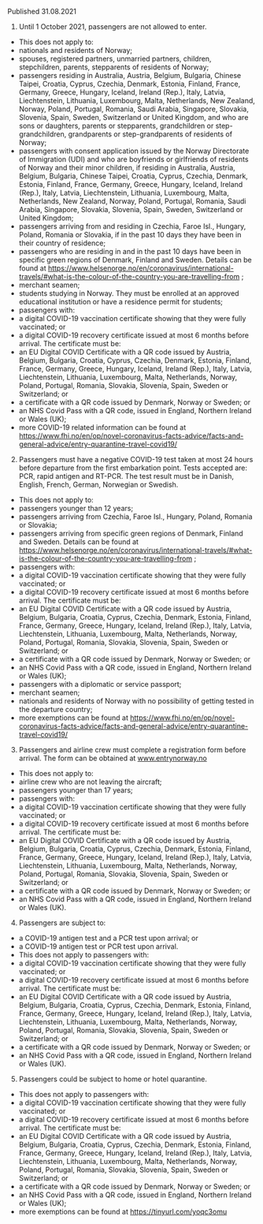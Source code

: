 Published 31.08.2021
1. Until 1 October 2021, passengers are not allowed to enter.
- This does not apply to:
- nationals and residents of Norway;
- spouses, registered partners, unmarried partners, children, stepchildren, parents, stepparents of residents of Norway;
- passengers residing in Australia, Austria, Belgium, Bulgaria, Chinese Taipei, Croatia, Cyprus, Czechia, Denmark, Estonia, Finland, France, Germany, Greece, Hungary, Iceland, Ireland (Rep.), Italy, Latvia, Liechtenstein, Lithuania, Luxembourg, Malta, Netherlands, New Zealand, Norway, Poland, Portugal, Romania, Saudi Arabia, Singapore, Slovakia, Slovenia, Spain, Sweden, Switzerland or United Kingdom, and who are sons or daughters, parents or stepparents, grandchildren or step-grandchildren, grandparents or step-grandparents of residents of Norway;
- passengers with consent application issued by the Norway Directorate of Immigration (UDI) and who are boyfriends or girlfriends of residents of Norway and their minor children, if residing in Australia, Austria, Belgium, Bulgaria, Chinese Taipei, Croatia, Cyprus, Czechia, Denmark, Estonia, Finland, France, Germany, Greece, Hungary, Iceland, Ireland (Rep.), Italy, Latvia, Liechtenstein, Lithuania, Luxembourg, Malta, Netherlands, New Zealand, Norway, Poland, Portugal, Romania, Saudi Arabia, Singapore, Slovakia, Slovenia, Spain, Sweden, Switzerland or United Kingdom;
- passengers arriving from and residing in Czechia, Faroe Isl., Hungary, Poland, Romania or Slovakia, if in the past 10 days they have been in their country of residence;
- passengers who are residing in and in the past 10 days have been in specific green regions of Denmark, Finland and Sweden. Details can be found at <a href="https://www.helsenorge.no/en/coronavirus/international-travels/#what-is-the-colour-of-the-country-you-are-travelling-from">https://www.helsenorge.no/en/coronavirus/international-travels/#what-is-the-colour-of-the-country-you-are-travelling-from</a> ;
- merchant seamen;
- students studying in Norway. They must be enrolled at an approved educational institution or have a residence permit for students;
- passengers with:
- a digital COVID-19 vaccination certificate showing that they were fully vaccinated; or
- a digital COVID-19 recovery certificate issued at most 6 months before arrival.
The certificate must be:
- an EU Digital COVID Certificate with a QR code issued by Austria, Belgium, Bulgaria, Croatia, Cyprus, Czechia, Denmark, Estonia, Finland, France, Germany, Greece, Hungary, Iceland, Ireland (Rep.), Italy, Latvia, Liechtenstein, Lithuania, Luxembourg, Malta, Netherlands, Norway, Poland, Portugal, Romania, Slovakia, Slovenia, Spain, Sweden or Switzerland; or
- a certificate with a QR code issued by Denmark, Norway or Sweden; or
- an NHS Covid Pass with a QR code, issued in England, Northern Ireland or Wales (UK);
- more COVID-19 related information can be found at <a href="https://www.fhi.no/en/op/novel-coronavirus-facts-advice/facts-and-general-advice/entry-quarantine-travel-covid19/">https://www.fhi.no/en/op/novel-coronavirus-facts-advice/facts-and-general-advice/entry-quarantine-travel-covid19/</a>
2. Passengers must have a negative COVID-19 test taken at most 24 hours before departure from the first embarkation point. Tests accepted are: PCR, rapid antigen and RT-PCR. The test result must be in Danish, English, French, German, Norwegian or Swedish.
- This does not apply to:
- passengers younger than 12 years;
- passengers arriving from Czechia, Faroe Isl., Hungary, Poland, Romania or Slovakia;
- passengers arriving from specific green regions of Denmark, Finland and Sweden. Details can be found at <a href="https://www.helsenorge.no/en/coronavirus/international-travels/#what-is-the-colour-of-the-country-you-are-travelling-from">https://www.helsenorge.no/en/coronavirus/international-travels/#what-is-the-colour-of-the-country-you-are-travelling-from</a> ;
- passengers with:
- a digital COVID-19 vaccination certificate showing that they were fully vaccinated; or
- a digital COVID-19 recovery certificate issued at most 6 months before arrival.
The certificate must be:
- an EU Digital COVID Certificate with a QR code issued by Austria, Belgium, Bulgaria, Croatia, Cyprus, Czechia, Denmark, Estonia, Finland, France, Germany, Greece, Hungary, Iceland, Ireland (Rep.), Italy, Latvia, Liechtenstein, Lithuania, Luxembourg, Malta, Netherlands, Norway, Poland, Portugal, Romania, Slovakia, Slovenia, Spain, Sweden or Switzerland; or
- a certificate with a QR code issued by Denmark, Norway or Sweden; or
- an NHS Covid Pass with a QR code, issued in England, Northern Ireland or Wales (UK);
- passengers with a diplomatic or service passport;
- merchant seamen;
- nationals and residents of Norway with no possibility of getting tested in the departure country;
- more exemptions can be found at <a href="https://www.fhi.no/en/op/novel-coronavirus-facts-advice/facts-and-general-advice/entry-quarantine-travel-covid19/">https://www.fhi.no/en/op/novel-coronavirus-facts-advice/facts-and-general-advice/entry-quarantine-travel-covid19/</a>
3. Passengers and airline crew must complete a registration form before arrival. The form can be obtained at <a href="http://www.entrynorway.no/">www.entrynorway.no</a>
- This does not apply to:
- airline crew who are not leaving the aircraft;
- passengers younger than 17 years;
- passengers with:
- a digital COVID-19 vaccination certificate showing that they were fully vaccinated; or
- a digital COVID-19 recovery certificate issued at most 6 months before arrival.
The certificate must be:
- an EU Digital COVID Certificate with a QR code issued by Austria, Belgium, Bulgaria, Croatia, Cyprus, Czechia, Denmark, Estonia, Finland, France, Germany, Greece, Hungary, Iceland, Ireland (Rep.), Italy, Latvia, Liechtenstein, Lithuania, Luxembourg, Malta, Netherlands, Norway, Poland, Portugal, Romania, Slovakia, Slovenia, Spain, Sweden or Switzerland; or
- a certificate with a QR code issued by Denmark, Norway or Sweden; or
- an NHS Covid Pass with a QR code, issued in England, Northern Ireland or Wales (UK).
4. Passengers are subject to:
- a COVID-19 antigen test and a PCR test upon arrival; or
- a COVID-19 antigen test or PCR test upon arrival.
- This does not apply to passengers with:
- a digital COVID-19 vaccination certificate showing that they were fully vaccinated; or
- a digital COVID-19 recovery certificate issued at most 6 months before arrival.
The certificate must be:
- an EU Digital COVID Certificate with a QR code issued by Austria, Belgium, Bulgaria, Croatia, Cyprus, Czechia, Denmark, Estonia, Finland, France, Germany, Greece, Hungary, Iceland, Ireland (Rep.), Italy, Latvia, Liechtenstein, Lithuania, Luxembourg, Malta, Netherlands, Norway, Poland, Portugal, Romania, Slovakia, Slovenia, Spain, Sweden or Switzerland; or
- a certificate with a QR code issued by Denmark, Norway or Sweden; or
- an NHS Covid Pass with a QR code, issued in England, Northern Ireland or Wales (UK).
5. Passengers could be subject to home or hotel quarantine.
- This does not apply to passengers with:
- a digital COVID-19 vaccination certificate showing that they were fully vaccinated; or
- a digital COVID-19 recovery certificate issued at most 6 months before arrival.
The certificate must be:
- an EU Digital COVID Certificate with a QR code issued by Austria, Belgium, Bulgaria, Croatia, Cyprus, Czechia, Denmark, Estonia, Finland, France, Germany, Greece, Hungary, Iceland, Ireland (Rep.), Italy, Latvia, Liechtenstein, Lithuania, Luxembourg, Malta, Netherlands, Norway, Poland, Portugal, Romania, Slovakia, Slovenia, Spain, Sweden or Switzerland; or
- a certificate with a QR code issued by Denmark, Norway or Sweden; or
- an NHS Covid Pass with a QR code, issued in England, Northern Ireland or Wales (UK);
- more exemptions can be found at <a href="https://tinyurl.com/yoqc3omu">https://tinyurl.com/yoqc3omu</a>